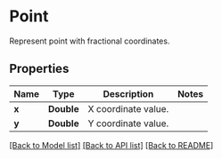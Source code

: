 
# Point
Represent point with fractional coordinates.

## Properties
Name | Type | Description | Notes
------------ | ------------- | ------------- | -------------
**x** | **Double** | X coordinate value. | 
**y** | **Double** | Y coordinate value. | 


[[Back to Model list]](../../README.md#documentation-for-models) [[Back to API list]](../../README.md#documentation-for-api-endpoints) [[Back to README]](../../README.md)



